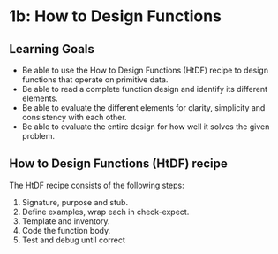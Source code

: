 # 1b: How to Design Functions

## Learning Goals

- Be able to use the How to Design Functions (HtDF) recipe to design functions
that operate on primitive data.
- Be able to read a complete function design and identify its different elements.
- Be able to evaluate the different elements for clarity, simplicity and
consistency with each other.
- Be able to evaluate the entire design for how well it solves the given problem.

## How to Design Functions (HtDF) recipe

The HtDF recipe consists of the following steps:

1. Signature, purpose and stub.
2. Define examples, wrap each in check-expect.
3. Template and inventory.
4. Code the function body.
5. Test and debug until correct
